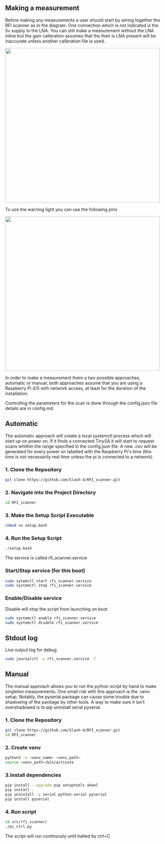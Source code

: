 ## Making a measurement

Before making any measurements a user should start by wiring together the RFI scanner as in the diagram. One connection which is
not indicated is the 5v supply to the LNA. You can still make a measurement without the LNA inline but the gain calibration assumes that the their is LNA present will be inaccurate unless another calibration file is used. 

<img src="https://github.com/user-attachments/assets/843ec5f8-3f4c-4618-9ac8-7ecdee61c323" width="500">


To use the warning light you can use the following pins

<img src="https://github.com/user-attachments/assets/a8d17f1a-0a7d-46e0-b22b-34ccc905051e" width="500">

In order to make a measurement there a two possible approaches, automatic or manual, both approaches assume that you are using a Raspberry Pi 4/5 with network access, at least for the duration of the installation.


Controlling the parameters for the scan is done through the config.json file details are in config.md.

## Automatic

The automatic approach will create a local systemctl process which will start up on power on. If it finds a connected TinySA it will start to request scans whithin the range specified in the config.json file. A new .csv will be generated for every power on labelled with the Raspberry Pi's time (this time is not necessarily real time unless the pi is connected to a network). 


### 1. Clone the Repository

```bash
git clone https://github.com/Slash-4/RFI_scanner.git
```

### 2. Navigate into the Project Directory

```bash
cd RFI_scanner
```

### 3. Make the Setup Script Executable

```bash
chmod +x setup.bash
```

### 4. Run the Setup Script

```bash
./setup.bash
```

The service is called rfi_scanner.service


### Start/Stop service (for this boot)

```bash
sudo sytemctl start rfi_scanner.service
sudo systemctl stop rfi_scanner.service
```
### Enable/Disable service
Disable will stop the script from launching on boot

```bash
sudo systemctl enable rfi_scanner.service
sudo systemctl disable rfi_scanner.service
```

## Stdout log 
Live output log for debug

```bash
sudo journalctl -u rfi_scanner.service -f
```

## Manual 

The manual approach allows you to run the python script by hand to make singleton measurements. One small risk with this approach
is the .venv setup. Notably, the pyserial package can cause some trouble due to shadowing of the package by other tools. A way to make sure it isn't overshadowed is to pip uninstall serial pyserial 

### 1. Clone the Repository

```bash
git clone https://github.com/Slash-4/RFI_scanner.git
cd RFI_scanner
```

### 2. Create venv

```bash
python3 -m <venv_name> <venv_path>
source <venv_path>/bin/activate
```
### 3.Install dependencies

```bash
pip install --upgrade pip setuptools wheel
pip install .
pip uninstall -y serial python-serial pyserial
pip install pyserial
```
### 4. Run script 

```bash
cd src/rfi_scanner/
./pi_ctrl.py
```

The script will run continously until halted by ctrl+C 
